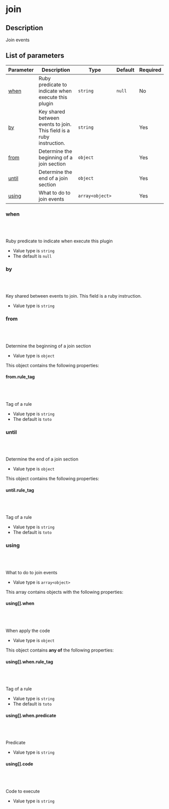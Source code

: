 # join <Badge type='tip' text='community' vertical='top' />

## Description

Join events

## List of parameters

| Parameter | Description | Type | Default | Required |
|---|---|---|---|---|
| [when](#when) | Ruby predicate to indicate when execute this plugin | <code>string</code> | `null` | No |
| [by](#by) | Key shared between events to join. This field is a ruby instruction. | <code>string</code> |  | Yes |
| [from](#from) | Determine the beginning of a join section | <code>object</code> |  | Yes |
| [until](#until) | Determine the end of a join section | <code>object</code> |  | Yes |
| [using](#using) | What to do to join events | <code>array&lt;object&gt;</code> |  | Yes |

### when

<br/>
<Badge type='warning' text='optional' vertical='bottom' />
<br/><br/>
Ruby predicate to indicate when execute this plugin

- Value type is <code>string</code>
- The default is `null`

### by

<br/>
<Badge type='tip' text='required' vertical='bottom' />
<br/><br/>
Key shared between events to join. This field is a ruby instruction.

- Value type is <code>string</code>

### from

<br/>
<Badge type='tip' text='required' vertical='bottom' />
<br/><br/>
Determine the beginning of a join section

- Value type is <code>object</code>

This object contains the following properties:

#### from.rule_tag

<br/>
<Badge type='warning' text='optional' vertical='bottom' />
<br/><br/>
Tag of a rule

- Value type is <code>string</code>
- The default is `toto`

### until

<br/>
<Badge type='tip' text='required' vertical='bottom' />
<br/><br/>
Determine the end of a join section

- Value type is <code>object</code>

This object contains the following properties:

#### until.rule_tag

<br/>
<Badge type='warning' text='optional' vertical='bottom' />
<br/><br/>
Tag of a rule

- Value type is <code>string</code>
- The default is `toto`

### using

<br/>
<Badge type='tip' text='required' vertical='bottom' />
<br/><br/>
What to do to join events

- Value type is <code>array&lt;object&gt;</code>

This array contains objects with the following properties:

#### using[].when

<br/>
<Badge type='tip' text='required' vertical='bottom' />
<br/><br/>
When apply the code

- Value type is <code>object</code>

This object contains **any of** the following properties:

#### using[].when.rule_tag

<br/>
<Badge type='warning' text='optional' vertical='bottom' />
<br/><br/>
Tag of a rule

- Value type is <code>string</code>
- The default is `toto`

#### using[].when.predicate

<br/>
<Badge type='tip' text='required' vertical='bottom' />
<br/><br/>
Predicate

- Value type is <code>string</code>

#### using[].code

<br/>
<Badge type='tip' text='required' vertical='bottom' />
<br/><br/>
Code to execute

- Value type is <code>string</code>

